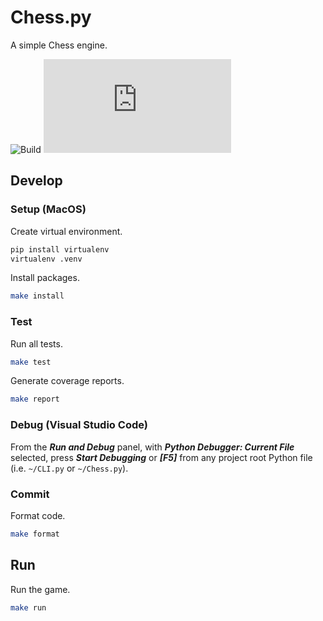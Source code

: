 # Chess.py

A simple Chess engine.

![Build](https://img.shields.io/github/actions/workflow/status/BrandonZacharie/Chess.py/python-app.yml?branch=main)
[![Coverage](https://img.shields.io/coverallsCoverage/github/BrandonZacharie/Chess.py?branch=main)](https://coveralls.io/github/BrandonZacharie/Chess.py?branch=main)

## Develop

### Setup (MacOS)

Create virtual environment.

```bash
pip install virtualenv
virtualenv .venv
```

Install packages.

```bash
make install
```

### Test

Run all tests.

```bash
make test
```

Generate coverage reports.

```bash
make report
```

### Debug (Visual Studio Code)

From the **_Run and Debug_** panel, with **_Python Debugger: Current File_**
selected, press **_Start Debugging_** or **_[F5]_** from any project root
Python file (i.e. `~/CLI.py` or `~/Chess.py`).

### Commit

Format code.

```bash
make format
```

## Run

Run the game.

```bash
make run
```
